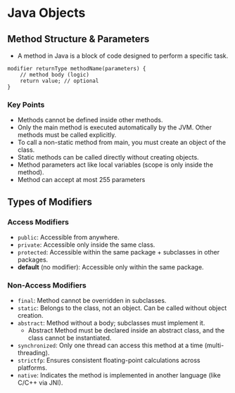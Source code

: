 # Java Objects

## Method Structure & Parameters

- A method in Java is a block of code designed to perform a specific task.

```text
modifier returnType methodName(parameters) {
    // method body (logic)
    return value; // optional
}
```

### Key Points

- Methods cannot be defined inside other methods.
- Only the main method is executed automatically by the JVM. Other methods must be called explicitly.
- To call a non-static method from main, you must create an object of the class.
- Static methods can be called directly without creating objects.
- Method parameters act like local variables (scope is only inside the method).
- Method can accept at most 255 parameters

## Types of Modifiers

### Access Modifiers

- `public`: Accessible from anywhere.
- `private`: Accessible only inside the same class.
- `protected`: Accessible within the same package + subclasses in other packages.
- **default** (no modifier): Accessible only within the same package.

### Non-Access Modifiers

- `final`: Method cannot be overridden in subclasses.
- `static`: Belongs to the class, not an object. Can be called without object creation.
- `abstract`: Method without a body; subclasses must implement it.
  - Abstract Method must be declared inside an abstract class, and the class cannot be instantiated.
- `synchronized`: Only one thread can access this method at a time (multi-threading).
- `strictfp`: Ensures consistent floating-point calculations across platforms.
- `native`: Indicates the method is implemented in another language (like C/C++ via JNI).
